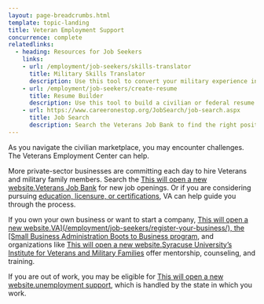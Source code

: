 ```yaml
---
layout: page-breadcrumbs.html
template: topic-landing
title: Veteran Employment Support
concurrence: complete
relatedlinks:
  - heading: Resources for Job Seekers
    links:
    - url: /employment/job-seekers/skills-translator
      title: Military Skills Translator
      description: Use this tool to convert your military experience into civilian language that hiring managers can easily understand.
    - url: /employment/job-seekers/create-resume
      title: Resume Builder
      description: Use this tool to build a civilian or federal resume.
    - url: https://www.careeronestop.org/JobSearch/job-search.aspx
      title: Job Search
      description: Search the Veterans Job Bank to find the right position for you.
---
```


<div class="va-introtext">

As you navigate the civilian marketplace, you may encounter challenges. The Veterans Employment Center can help.

</div>

More private-sector businesses are committing each day to hire Veterans and military family members. Search the <a href="https://www.careeronestop.org/JobSearch/job-search.aspx"><span class="usa-sr-only">This will open a new website.</span>Veterans Job Bank</a> for new job openings. Or if you are considering pursuing [education, licensure, or certifications](/education/advanced-training-and-certifications/licensing-certification/), VA can help guide you through the process.

If you own your own business or want to start a company, <a href="https://www.sba.gov/offices/headquarters/ovbd/resources/160511"><span class="usa-sr-only">This will open a new website.</span>VA](/employment/job-seekers/register-your-business/), the [Small Business Administration Boots to Business program</a>, and organizations like <a href="http://vets.syr.edu/education/"><span class="usa-sr-only">This will open a new website.</span>Syracuse University’s Institute for Veterans and Military Families</a> offer mentorship, counseling, and training.

If you are out of work, you may be eligible for <a href="http://careeronestop.org/site/american-job-center.aspx"><span class="usa-sr-only">This will open a new website.</span>unemployment support</a>, which is handled by the state in which you work.
